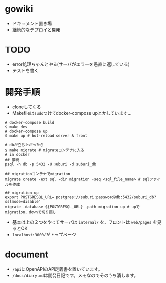 # gowiki
- ドキュメント置き場
- 継続的なデプロイと開発

# TODO
- error処理ちゃんとやる(サーバがエラーを愚直に返している)
- テストを書く

# 開発手順
- cloneしてくる
- Makefileは``sudo``つけてdocker-compose upとかしています...
```shell
# docker-compose build
$ make dev
# docker-compose up
$ make up # hot-reload server & front

# dbが立ち上がったら
$ make migrate # migrateコンテナに入る
# in docker
## 接続
psql -h db -p 5432 -U suburi -d suburi_db

## migrationコンテナでmigration
migrate create -ext sql -dir migration -seq <sql_file_name> # sqlファイルを作成

## migration up
export POSTGRESQL_URL='postgres://suburi:password@db:5432/suburi_db?sslmode=disable'
migrate -database ${POSTGRESQL_URL} -path migration up # upでmigration、downで切り戻し
```
- 基本は上の２つをやってサーバは ``internal/`` を、フロントは ``web/pages`` を見るとOK
- ``localhost:3000/``がトップページ

# document
- ``/api``にOpenAPIのAPI定義書を置いています。
- ``/docs/diary.md``は開発日記です。メモなのでそのうち消します。
